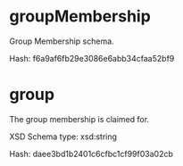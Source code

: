 # groupMembership

 Group Membership schema.

 Hash: f6a9af6fb29e3086e6abb34cfaa52bf9

# group

 The group membership is claimed for.

 XSD Schema type: xsd:string

 Hash: daee3bd1b2401c6cfbc1cf99f03a02cb